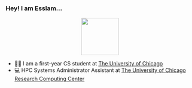### Hey! I am Esslam...

<div id="header" align="center">
  <img src="https://giphy.com/gifs/coding-zOvBKUUEERdNm" width="100"/>
</div>

- 🧑‍🎓 I am a first-year CS student at [The University of Chicago](https://www.uchicago.edu) 
- 💻 HPC Systems Administrator Assistant at [The University of Chicago Research Computing Center](https://rcc.uchicago.edu)

